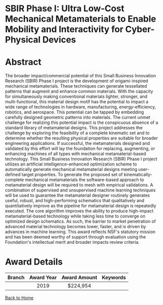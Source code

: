 
SBIR Phase I: Ultra Low-Cost Mechanical Metamaterials to Enable Mobility and Interactivity for Cyber-Physical Devices
=====================================================================================================================

# Abstract


The broader impact/commercial potential of this Small Business Innovation Research (SBIR) Phase I project is the development of origami-inspired mechanical metamaterials. These techniques can generate tessellated patterns that augment and enhance common materials. With the capacity for simultaneously making conventional materials lighter, stronger, and multi-functional, this material design motif has the potential to impact a wide range of technologies in hardware, manufacturing, energy-efficiency, robotics, and aerospace. This potential can be tapped by embedding carefully designed geometric patterns into materials. The current unmet challenge for realizing this potential impact is the conspicuous absence of a standard library of metamaterial designs. This project addresses the challenge by exploring the feasibility of a complete kinematic set and to determine whether the resulting physical properties are suitable for broader engineering applications. If successful, the metamaterials designed and validated by this effort will lay the foundation for replacing, augmenting, or enhancing machines of all types with mechanical metamaterial-based technology. This Small Business Innovation Research (SBIR) Phase I project utilizes an artificial intelligence-enhanced optimization scheme to automatically generate mechanical metamaterial designs meeting user-defined target properties. To generate the proposed set of kinematically-complete mechanical metamaterials the software-based approach to metamaterial design will be required to mesh with empirical validations. A combination of supervised and unsupervised machine learning techniques will be used to guarantee the metamaterial designer routinely generates useful, robust, and high-performing schematics that qualitatively and quantitatively improve as the pipeline for metamaterial design is repeatedly executed. The core algorithm improves the ability to produce high-impact metamaterial-based technology while taking less time to converge on optimized design schematics. As such, the barrier to market penetration of advanced material technology becomes lower, faster, and is driven by advances in machine learning. This award reflects NSF's statutory mission and has been deemed worthy of support through evaluation using the Foundation's intellectual merit and broader impacts review criteria.  

# Award Details

|Branch|Award Year|Award Amount|Keywords|
| :---: | :---: | :---: | :---: |
||2019|$224,954||
  
  


[Back to Home](https://github.com/chrischow/dod_sbir_awards/Reports/JT/#485)
